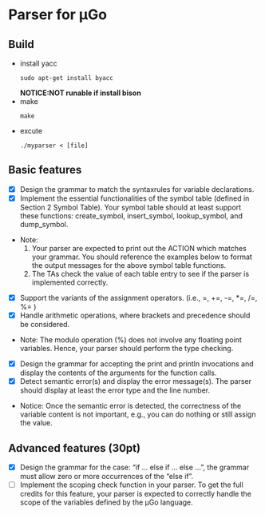 # Parser for μGo

## Build 
* install yacc
    ```
    sudo apt-get install byacc
    ```
   **NOTICE:NOT runable if install bison**
* make
    ```
    make
    ```
* excute
    ```
    ./myparser < [file]
    ```

## Basic features 
- [x] Design the grammar to match the syntaxrules for variable declarations. 
- [x] Implement the essential functionalities of the symbol table (defined in Section 2
Symbol Table). Your symbol table should at least support these functions:
create_symbol, insert_symbol, lookup_symbol, and dump_symbol. 
* Note: 
    1. Your parser are expected to print out the ACTION which matches your grammar. You should reference the examples below to format the output messages for
the above symbol table functions.
    2. The TAs check the value of each table entry to see if the parser is implemented correctly.
- [x] Support the variants of the assignment operators.
(i.e., =, +=, -=, *=, /=, %= ) 
- [x] Handle arithmetic operations, where brackets and precedence should be considered.
* Note: The modulo operation (%) does not involve any floating point variables. Hence,
your parser should perform the type checking.
- [x] Design the grammar for accepting the print and println invocations and display the
contents of the arguments for the function calls. 
- [x] Detect semantic error(s) and display the error message(s). The parser should display at
least the error type and the line number. 
* Notice: Once the semantic error is detected, the correctness of the variable content is not
important, e.g., you can do nothing or still assign the value.
## Advanced features (30pt)
- [x] Design the grammar for the case: “if ... else if ... else ...”, the grammar must allow zero or more occurrences of the “else if”. 
- [ ] Implement the scoping check function in your parser. To get the full credits for this
feature, your parser is expected to correctly handle the scope of the variables defined
by the μGo language.
